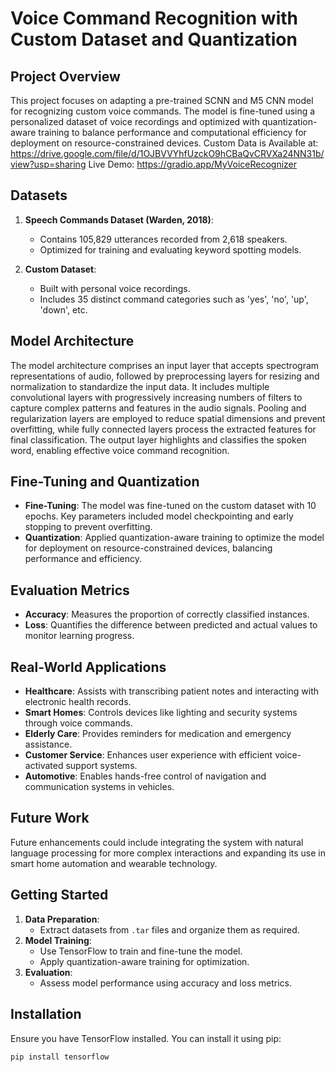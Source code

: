 # Voice Command Recognition with Custom Dataset and Quantization 

## Project Overview
This project focuses on adapting a pre-trained SCNN and M5 CNN model for recognizing custom voice commands. The model is fine-tuned using a personalized dataset of voice recordings and optimized with quantization-aware training to balance performance and computational efficiency for deployment on resource-constrained devices.
Custom Data is Available at: https://drive.google.com/file/d/1OJBVVYhfUzckO9hCBaQvCRVXa24NN31b/view?usp=sharing
Live Demo: https://gradio.app/MyVoiceRecognizer


## Datasets
1. **Speech Commands Dataset (Warden, 2018)**:
   - Contains 105,829 utterances recorded from 2,618 speakers.
   - Optimized for training and evaluating keyword spotting models.
   
2. **Custom Dataset**:
   - Built with personal voice recordings.
   - Includes 35 distinct command categories such as 'yes', 'no', 'up', 'down', etc.

## Model Architecture
The model architecture comprises an input layer that accepts spectrogram representations of audio, followed by preprocessing layers for resizing and normalization to standardize the input data. It includes multiple convolutional layers with progressively increasing numbers of filters to capture complex patterns and features in the audio signals. Pooling and regularization layers are employed to reduce spatial dimensions and prevent overfitting, while fully connected layers process the extracted features for final classification. The output layer highlights and classifies the spoken word, enabling effective voice command recognition.

## Fine-Tuning and Quantization
- **Fine-Tuning**: The model was fine-tuned on the custom dataset with 10 epochs. Key parameters included model checkpointing and early stopping to prevent overfitting.
- **Quantization**: Applied quantization-aware training to optimize the model for deployment on resource-constrained devices, balancing performance and efficiency.

## Evaluation Metrics
- **Accuracy**: Measures the proportion of correctly classified instances.
- **Loss**: Quantifies the difference between predicted and actual values to monitor learning progress.

## Real-World Applications
- **Healthcare**: Assists with transcribing patient notes and interacting with electronic health records.
- **Smart Homes**: Controls devices like lighting and security systems through voice commands.
- **Elderly Care**: Provides reminders for medication and emergency assistance.
- **Customer Service**: Enhances user experience with efficient voice-activated support systems.
- **Automotive**: Enables hands-free control of navigation and communication systems in vehicles.

## Future Work
Future enhancements could include integrating the system with natural language processing for more complex interactions and expanding its use in smart home automation and wearable technology.

## Getting Started
1. **Data Preparation**:
   - Extract datasets from `.tar` files and organize them as required.
2. **Model Training**:
   - Use TensorFlow to train and fine-tune the model.
   - Apply quantization-aware training for optimization.
3. **Evaluation**:
   - Assess model performance using accuracy and loss metrics.

## Installation
Ensure you have TensorFlow installed. You can install it using pip:

```bash
pip install tensorflow

